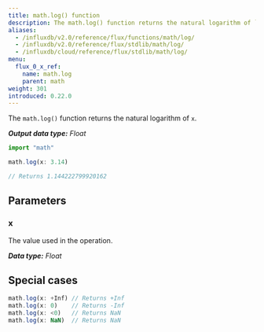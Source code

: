 ```yaml
---
title: math.log() function
description: The math.log() function returns the natural logarithm of `x`.
aliases:
  - /influxdb/v2.0/reference/flux/functions/math/log/
  - /influxdb/v2.0/reference/flux/stdlib/math/log/
  - /influxdb/cloud/reference/flux/stdlib/math/log/
menu:
  flux_0_x_ref:
    name: math.log
    parent: math
weight: 301
introduced: 0.22.0
---
```


The `math.log()` function returns the natural logarithm of `x`.

_**Output data type:** Float_

```js
import "math"

math.log(x: 3.14)

// Returns 1.144222799920162
```

## Parameters

### x
The value used in the operation.

_**Data type:** Float_

## Special cases
```js
math.log(x: +Inf) // Returns +Inf
math.log(x: 0)    // Returns -Inf
math.log(x: <0)   // Returns NaN
math.log(x: NaN)  // Returns NaN
```
